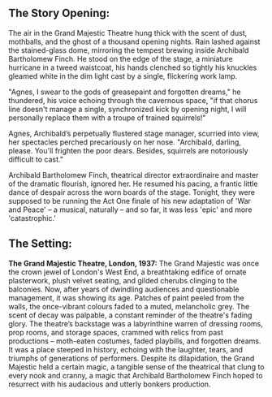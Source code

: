 ## The Story Opening:

The air in the Grand Majestic Theatre hung thick with the scent of dust, mothballs, and the ghost of a thousand opening nights. Rain lashed against the stained-glass dome, mirroring the tempest brewing inside Archibald Bartholomew Finch. He stood on the edge of the stage, a miniature hurricane in a tweed waistcoat, his hands clenched so tightly his knuckles gleamed white in the dim light cast by a single, flickering work lamp.

"Agnes, I swear to the gods of greasepaint and forgotten dreams," he thundered, his voice echoing through the cavernous space, "if that chorus line doesn't manage a single, synchronized kick by opening night, I will personally replace them with a troupe of trained squirrels!"

Agnes, Archibald’s perpetually flustered stage manager, scurried into view, her spectacles perched precariously on her nose. "Archibald, darling, please. You'll frighten the poor dears. Besides, squirrels are notoriously difficult to cast."

Archibald Bartholomew Finch, theatrical director extraordinaire and master of the dramatic flourish, ignored her. He resumed his pacing, a frantic little dance of despair across the worn boards of the stage. Tonight, they were supposed to be running the Act One finale of his new adaptation of 'War and Peace' – a musical, naturally – and so far, it was less 'epic' and more 'catastrophic.'

## The Setting:

**The Grand Majestic Theatre, London, 1937:** The Grand Majestic was once the crown jewel of London's West End, a breathtaking edifice of ornate plasterwork, plush velvet seating, and gilded cherubs clinging to the balconies. Now, after years of dwindling audiences and questionable management, it was showing its age. Patches of paint peeled from the walls, the once-vibrant colours faded to a muted, melancholic grey. The scent of decay was palpable, a constant reminder of the theatre's fading glory. The theatre’s backstage was a labyrinthine warren of dressing rooms, prop rooms, and storage spaces, crammed with relics from past productions – moth-eaten costumes, faded playbills, and forgotten dreams. It was a place steeped in history, echoing with the laughter, tears, and triumphs of generations of performers. Despite its dilapidation, the Grand Majestic held a certain magic, a tangible sense of the theatrical that clung to every nook and cranny, a magic that Archibald Bartholomew Finch hoped to resurrect with his audacious and utterly bonkers production.
